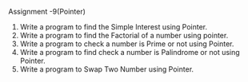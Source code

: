 Assignment -9(Pointer)

1. Write a program to find the Simple Interest using Pointer.
2. Write a program to find the Factorial of a number using pointer.
3. Write a program to check a number is Prime or not using Pointer.
4. Write a program to find check a number is Palindrome or not using Pointer. 
5. Write a program to Swap Two Number using Pointer.
